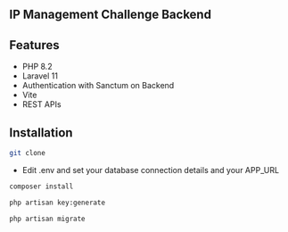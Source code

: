 ## IP Management Challenge Backend
## Features
- PHP 8.2
- Laravel 11
- Authentication with Sanctum on Backend
- Vite
- REST APIs

## Installation
```bash
git clone
```

- Edit .env and set your database connection details and your APP_URL
```bash
composer install
```

```bash
php artisan key:generate
```
```bash
php artisan migrate
```

